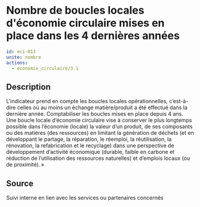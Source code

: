 # Nombre de boucles locales d'économie circulaire mises en place dans les 4 dernières années
```yaml
id: eci-013
unite: nombre
actions:
  - economie_circulaire/3.1
```
## Description
L'indicateur prend en compte les boucles locales opérationnelles, c’est-à-dire celles où au moins un échange matière/produit a été effectué dans la dernière année. Comptabiliser les boucles mises en place depuis 4 ans.
Une boucle locale d’économie circulaire vise à conserver le plus longtemps possible dans l’économie (locale) la valeur d’un produit, de ses composants ou des matières (des ressources) en limitant la génération de déchets (et en développant le partage, la réparation, le réemploi, la réutilisation, la rénovation, la refabrication et le recyclage) dans une perspective de développement d’activité économique (durable, faible en carbone et réduction de l’utilisation des ressources naturelles) et d’emplois locaux (ou de proximité). »

## Source
Suivi interne en lien avec les services ou partenaires concernés


